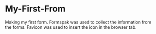 # My-First-From
 Making my first form.
 Formspak was used to collect the information from the forms.
 Favicon was used to insert the icon in the browser tab.
